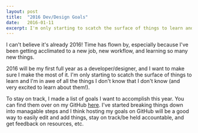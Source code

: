 ```yaml
---
layout: post
title:  "2016 Dev/Design Goals"
date:   2016-01-11
excerpt: I'm only starting to scatch the surface of things to learn and I'm in awe of all the things I don't know that I don't know.
---
```


I can't believe it's already 2016! Time has flown by, especially because I've been getting acclimated to a new job, new workflow, and learning so many new things. 

2016 will be my first full year as a developer/designer, and I want to make sure I make the most of it. I'm only starting to scatch the surface of things to learn and I'm in awe of all the things I don't know that I don't know (and very excited to learn about them!). 

To stay on track, I made a list of goals I want to accomplish this year. You can find them over on my GitHub <a href="https://github.com/crowjm/2016-goals">here</a>. I've started breaking things down into managable steps and I think hosting my goals on GitHub will be a good way to easily edit and add things, stay on track/be held accountable, and get feedback on resources, etc. 